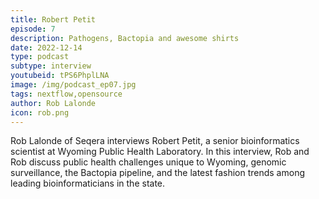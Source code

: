 ```yaml
---
title: Robert Petit
episode: 7
description: Pathogens, Bactopia and awesome shirts
date: 2022-12-14
type: podcast
subtype: interview
youtubeid: tPS6PhplLNA
image: /img/podcast_ep07.jpg
tags: nextflow,opensource
author: Rob Lalonde
icon: rob.png
---
```


Rob Lalonde of Seqera interviews Robert Petit, a senior bioinformatics scientist at Wyoming Public Health Laboratory. In this interview, Rob and Rob discuss public health challenges unique to Wyoming, genomic surveillance, the Bactopia pipeline, and the latest fashion trends among leading bioinformaticians in the state.
